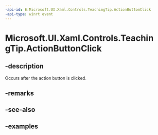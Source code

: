 ```yaml
---
-api-id: E:Microsoft.UI.Xaml.Controls.TeachingTip.ActionButtonClick
-api-type: winrt event
---
```


# Microsoft.UI.Xaml.Controls.TeachingTip.ActionButtonClick

<!--
public event Windows.Foundation.TypedEventHandler<Microsoft.UI.Xaml.Controls.TeachingTip,object> ActionButtonClick;
-->

## -description

Occurs after the action button is clicked.

## -remarks

## -see-also

## -examples

